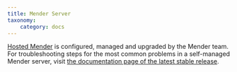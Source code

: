 ```yaml
---
title: Mender Server
taxonomy:
    category: docs
---
```


[Hosted Mender](https://hosted.mender.io?target=_blank) is configured, managed
and upgraded by the Mender team. For troubleshooting steps for the most common
problems in a self-managed Mender server, visit
[the documentation page of the latest stable release](https://docs.mender.io/2.3/troubleshooting/mender-server).
